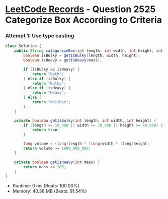 # [LeetCode Records](../../README.md) - Question 2525 Categorize Box According to Criteria

### Attempt 1: Use type casting
```java
class Solution {
    public String categorizeBox(int length, int width, int height, int mass) {
        boolean isBulky = getIsBulky(length, width, height);
        boolean isHeavy = getIsHeavy(mass);

        if (isBulky && isHeavy) {
            return "Both";
        } else if (isBulky) {
            return "Bulky";
        } else if (isHeavy) {
            return "Heavy";
        } else {
            return "Neither";
        }
    }

    private boolean getIsBulky(int length, int width, int height) {
        if (length >= 10_000 || width >= 10_000 || height >= 10_000) {
            return true;
        }

        long volume = (long)length * (long)width * (long)height;
        return volume >= 1000_000_000;
    }

    private boolean getIsHeavy(int mass) {
        return mass >= 100;
    }
}
```
- Runtime: 0 ms (Beats: 100.00%)
- Memory: 40.38 MB (Beats: 91.54%)

<br>
